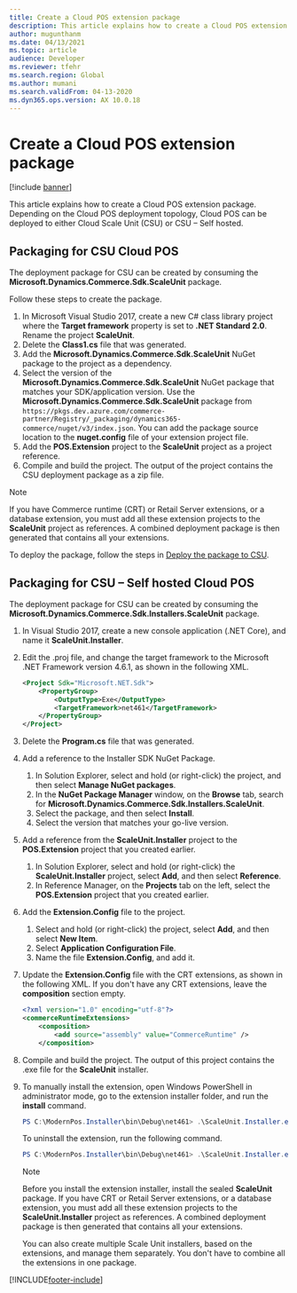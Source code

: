 ```yaml
---
title: Create a Cloud POS extension package 
description: This article explains how to create a Cloud POS extension package.
author: mugunthanm
ms.date: 04/13/2021
ms.topic: article
audience: Developer
ms.reviewer: tfehr
ms.search.region: Global
ms.author: mumani
ms.search.validFrom: 04-13-2020
ms.dyn365.ops.version: AX 10.0.18
---
```


# Create a Cloud POS extension package

[!include [banner](../../../includes/banner.md)]

This article explains how to create a Cloud POS extension package. Depending on the Cloud POS deployment topology, Cloud POS can be deployed to either Cloud Scale Unit (CSU) or CSU – Self hosted.

## Packaging for CSU Cloud POS

The deployment package for CSU can be created by consuming the **Microsoft.Dynamics.Commerce.Sdk.ScaleUnit** package.

Follow these steps to create the package.

1. In Microsoft Visual Studio 2017, create a new C\# class library project where the **Target framework** property is set to **.NET Standard 2.0**. Rename the project **ScaleUnit**.
2. Delete the **Class1.cs** file that was generated.
3. Add the **Microsoft.Dynamics.Commerce.Sdk.ScaleUnit** NuGet package to the project as a dependency.
4. Select the version of the **Microsoft.Dynamics.Commerce.Sdk.ScaleUnit** NuGet package that matches your SDK/application version. Use the **Microsoft.Dynamics.Commerce.Sdk.ScaleUnit** package from `https://pkgs.dev.azure.com/commerce-partner/Registry/_packaging/dynamics365-commerce/nuget/v3/index.json`. You can add the package source location to the **nuget.config** file of your extension project file.
5. Add the **POS.Extension** project to the **ScaleUnit** project as a project reference.
6. Compile and build the project. The output of the project contains the CSU deployment package as a zip file.

> [!NOTE]
> If you have Commerce runtime (CRT) or Retail Server extensions, or a database extension, you must add all these extension projects to the **ScaleUnit** project as references. A combined deployment package is then generated that contains all your extensions.

To deploy the package, follow the steps in [Deploy the package to CSU](../retail-sdk/retail-sdk-packaging.md#deploy-the-package-to-csu).

## Packaging for CSU – Self hosted Cloud POS

The deployment package for CSU can be created by consuming the **Microsoft.Dynamics.Commerce.Sdk.Installers.ScaleUnit** package.

1. In Visual Studio 2017, create a new console application (.NET Core), and name it **ScaleUnit.Installer**.
2. Edit the .proj file, and change the target framework to the Microsoft .NET Framework version 4.6.1, as shown in the following XML.

    ```xml
    <Project Sdk="Microsoft.NET.Sdk">
        <PropertyGroup>
            <OutputType>Exe</OutputType>
            <TargetFramework>net461</TargetFramework>
        </PropertyGroup>
    </Project>
    ```

3. Delete the **Program.cs** file that was generated.
4. Add a reference to the Installer SDK NuGet Package.

    1. In Solution Explorer, select and hold (or right-click) the project, and then select **Manage NuGet packages**.
    2. In the **NuGet Package Manager** window, on the **Browse** tab, search for **Microsoft.Dynamics.Commerce.Sdk.Installers.ScaleUnit**.
    3. Select the package, and then select **Install**.
    4. Select the version that matches your go-live version.

5. Add a reference from the **ScaleUnit.Installer** project to the **POS.Extension** project that you created earlier.

    1. In Solution Explorer, select and hold (or right-click) the **ScaleUnit.Installer** project, select **Add**, and then select **Reference**.
    2. In Reference Manager, on the **Projects** tab on the left, select the **POS.Extension** project that you created earlier.

6. Add the **Extension.Config** file to the project.

    1. Select and hold (or right-click) the project, select **Add**, and then select **New Item**.
    2. Select **Application Configuration File**.
    3. Name the file **Extension.Config**, and add it.

7. Update the **Extension.Config** file with the CRT extensions, as shown in the following XML. If you don't have any CRT extensions, leave the **composition** section empty.

    ```xml
    <?xml version="1.0" encoding="utf-8"?>
    <commerceRuntimeExtensions>
        <composition>
            <add source="assembly" value="CommerceRuntime" />
        </composition>
    ```

8. Compile and build the project. The output of this project contains the .exe file for the **ScaleUnit** installer.
9. To manually install the extension, open Windows PowerShell in administrator mode, go to the extension installer folder, and run the **install** command.

    ```powershell
    PS C:\ModernPos.Installer\bin\Debug\net461> .\ScaleUnit.Installer.exe install
    ```

    To uninstall the extension, run the following command.

    ```powershell
    PS C:\ModernPos.Installer\bin\Debug\net461> .\ScaleUnit.Installer.exe
    ```

    > [!NOTE]
    > Before you install the extension installer, install the sealed **ScaleUnit** package. If you have CRT or Retail Server extensions, or a database extension, you must add all these extension projects to the **ScaleUnit.Installer** project as references. A combined deployment package is then generated that contains all your extensions.
    >
    > You can also create multiple Scale Unit installers, based on the extensions, and manage them separately. You don't have to combine all the extensions in one package.

[!INCLUDE[footer-include](../../../includes/footer-banner.md)]
